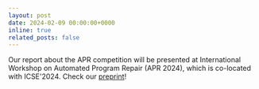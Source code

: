 ```yaml
---
layout: post
date: 2024-02-09 00:00:00+0000
inline: true
related_posts: false
---
```


Our report about the APR competition will be presented at International Workshop on Automated Program Repair (APR 2024), which is co-located with ICSE'2024. Check our [preprint](/assets/pdf/apr2024_competition.pdf)!
